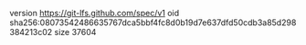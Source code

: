 version https://git-lfs.github.com/spec/v1
oid sha256:08073542486635767dca5bbf4fc8d0b19d7e637dfd50cdb3a85d298384213c02
size 37604
